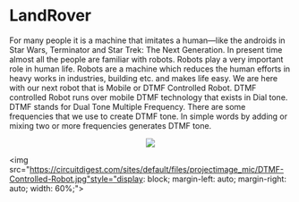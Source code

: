 # LandRover
For many people it is a machine that imitates a human—like the androids in Star Wars, Terminator and Star Trek: The Next Generation.
In present time almost all the people are familiar with robots. Robots play a very important role in human life. Robots are a machine which reduces the human efforts in heavy works in industries, building etc. and makes life easy. We are here with our next robot that is Mobile or DTMF Controlled Robot. DTMF controlled Robot runs over mobile DTMF technology that exists in Dial tone.
DTMF stands for Dual Tone Multiple Frequency. There are some frequencies that we use to create DTMF tone. In simple words by adding or mixing two or more frequencies generates DTMF tone. 


<center><img src='https://circuitdigest.com/sites/default/files/projectimage_mic/DTMF-Controlled-Robot.jpg'></center>



  <img src="https://circuitdigest.com/sites/default/files/projectimage_mic/DTMF-Controlled-Robot.jpg"style="display: block; margin-left: auto; margin-right: auto; width: 60%;">




